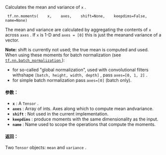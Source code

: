 Calculates the mean and variance of  `x` .

```
 tf.nn.moments(    x,    axes,    shift=None,    keepdims=False,    name=None) 
```

The mean and variance are calculated by aggregating the contents of  `x` across  `axes` .  If  `x`  is 1-D and  `axes = [0]`  this is just the meanand variance of a vector.


**Note:**  shift is currently not used; the true mean is computed and used.
When using these moments for batch normalization (see[ `tf.nn.batch_normalization` ](https://tensorflow.google.cn/api_docs/python/tf/nn/batch_normalization)):

- for so-called "global normalization", used with convolutional filters withshape  `[batch, height, width, depth]` , pass  `axes=[0, 1, 2]` .
- for simple batch normalization pass  `axes=[0]`  (batch only).


#### 参数：
- **`x`** : A  `Tensor` .
- **`axes`** : Array of ints.  Axes along which to compute mean andvariance.
- **`shift`** : Not used in the current implementation.
- **`keepdims`** : produce moments with the same dimensionality as the input.
- **`name`** : Name used to scope the operations that compute the moments.


#### 返回：
Two  `Tensor`  objects:  `mean`  and  `variance` .


